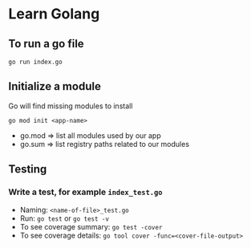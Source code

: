# Learn Golang

## To run a go file 
```go run index.go```

## Initialize a module
Go will find missing modules to install

```go mod init <app-name>```

- go.mod => list all modules used by our app
- go.sum => list registry paths related to our modules

## Testing
### Write a test, for example ```index_test.go```

- Naming: ```<name-of-file>_test.go```
- Run: ```go test``` or ```go test -v```
- To see coverage summary: ```go test -cover```
- To see coverage details: ```go tool cover -func=<cover-file-output>```

